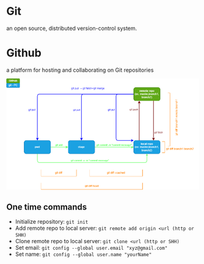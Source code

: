 # Git

an open source, distributed version-control system.

# Github

a platform for hosting and collaborating on Git repositories

![Git and GitHub](./../img/workflow-git.drawio.png)

## One time commands

- Initialize repository: `git init`
- Add remote repo to local server: `git remote add origin <url (http or SHH)`
- Clone remote repo to local server: `git clone <url (http or SHH)`
- Set email: `git config --global user.email "xyz@gmail.com"`
- Set name: `git config --global user.name "yourName"`
